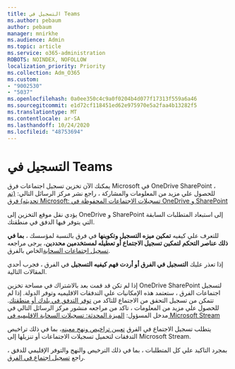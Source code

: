 ```yaml
---
title: التسجيل في Teams
ms.author: pebaum
author: pebaum
manager: mnirkhe
ms.audience: Admin
ms.topic: article
ms.service: o365-administration
ROBOTS: NOINDEX, NOFOLLOW
localization_priority: Priority
ms.collection: Adm_O365
ms.custom:
- "9002530"
- "5037"
ms.openlocfilehash: 0a0ee350c4c9a0f0204b4d077f17313f559a6a46
ms.sourcegitcommit: e1d72cf118451ed62e975970e5a2faa4b13282f5
ms.translationtype: MT
ms.contentlocale: ar-SA
ms.lasthandoff: 10/24/2020
ms.locfileid: "48753694"
---
```

# <a name="recording-in-teams"></a>التسجيل في Teams

يمكنك الآن تخزين تسجيل اجتماعات فرق Microsoft في OneDrive SharePoint ، للحصول علي مزيد من المعلومات والمشاركة ، راجع نشر مركز الرسائل التالي: [(تم تحديثه) فرق Microsoft: تسجيلات الاجتماعات المحفوظة في OneDrive و SharePoint](https://portal.microsoft.com/Adminportal/Home?ref=MessageCenter&id=MC222640)

يؤدي نقل موقع التخزين إلى OneDrive و SharePoint إلى استبعاد المتطلبات السابقة التي يتوفر فيها الدفق في منطقتك.

للتعرف علي كيفيه **تمكين ميزه التسجيل وتكوينها** في فرق بالنسبة لمؤسسك ، **بما في ذلك عناصر التحكم لتمكين تسجيل الاجتماع أو تعطيله لمستخدمين محددين**، يرجى مراجعه [تسجيل اجتماعات السحابة](https://docs.microsoft.com/microsoftteams/cloud-recording)الخاص بالفرق.

إذا تعذر عليك **التسجيل في الفرق أو أردت فهم كيفيه التسجيل** في الفرق ، فجرب أحدي المقالات التالية.

إذا لم تكن قد قمت بعد بالاشتراك في مساحة تخزين OneDrive SharePoint لتسجيل اجتماعات الفرق ، ستعتمد هذه الإمكانيات علي التدفقات الاقليميه وتوفر الدولة. إذا لم تتمكن من تسجيل التحقق من الاجتماع للتاكد من [توفر التدفق في بلدك أو منطقتك](https://docs.microsoft.com/stream/faq#which-regions-does-microsoft-stream-host-my-data-in). للحصول علي مزيد من المعلومات ، تاكد من مراجعه منشور مركز الرسائل التالي في مدخل المسؤول: [الميزة المحدثة: تسجيلات السحابة الاقليميه في Microsoft Stream](https://admin.microsoft.com/AdminPortal/Home#/MessageCenter?id=MC214327)

يتطلب تسجيل الاجتماع في الفرق [تعيين تراخيص ونهج معينه](https://docs.microsoft.com/microsoftteams/cloud-recording#prerequisites-for-teams-cloud-meeting-recording)، بما في ذلك تراخيص التدفقات لتحميل تسجيلات الاجتماعات أو تنزيلها إلى Microsoft Stream.

بمجرد التاكيد علي كل المتطلبات ، بما في ذلك الترخيص والنهج والتوفر الإقليمي للدفق ، راجع [تسجيل اجتماع في الفرق](https://support.office.com/article/34dfbe7f-b07d-4a27-b4c6-de62f1348c24).
